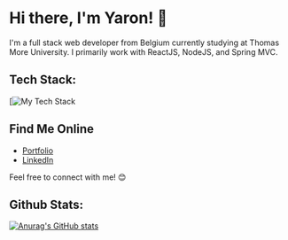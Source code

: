 # Hi there, I'm Yaron! 👋

I'm a full stack web developer from Belgium currently studying at Thomas More University. I primarily work with ReactJS, NodeJS, and Spring MVC.

## Tech Stack:
[![My Tech Stack](https://github-readme-tech-stack.vercel.app/api/cards?lineCount=1&bg=%2309132a&badge=%23ff0000&border=%23d1cbcb&titleColor=%23191232&line1=Spring%2CSpring%2C7cff72%3B.net%2C.net%2C1721ed%3BNode.js%2CNode.js%2C5dfa0f%3BBackbone.js%2CBackbone.js%2Cef0a0a%3BReact%2CReact%2C6f67da%3BBootstrap%2CBootstrap%2C3e11e5%3BJQuery%2CJQuery%2Cbb7420%3BElectron%2CElectron%2C5f6aeb%3BMongoDB%2CMongoDB%2C09fb1c%3BPostgreSQL%2CPostgreSQL%2C2ad337%3BJava%2CJava%2C4749f0%3BJavascript%2CJavascript%2Cceeb1a%3B)

## Find Me Online

- [Portfolio](https://yaronvansteenkiste.be)
- [LinkedIn](https://www.linkedin.com/in/yaron-vansteenkiste/)

Feel free to connect with me! 😊



## Github Stats:


[![Anurag's GitHub stats](https://github-readme-stats.vercel.app/api?username=YaronVansteenkiste)](https://github.com/anuraghazra/github-readme-stats)
